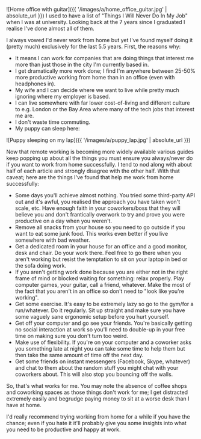 ![Home office with guitar]({{ '/images/a/home_office_guitar.jpg' | absolute_url }})
I used to have a list of "Things I Will Never Do In My Job" when I was at university. Looking back at the 7 years since I graduated I realise I've done almost all of them.

I always vowed I'd never work from home but yet I've found myself doing it (pretty much) exclusively for the last 5.5 years. First, the reasons why:

- It means I can work for companies that are doing things that interest me more than just those in the city I'm currently based in.
- I get dramatically more work done; I find I'm anywhere between 25-50% more productive working from home than in an office (even with headphones in).
- My wife and I can decide where we want to live while pretty much ignoring where my employer is based.
- I can live somewhere with far lower cost-of-living and different culture to e.g. London or the Bay Area where many of the tech jobs that interest me are.
- I don't waste time commuting.
- My puppy can sleep here:

![Puppy sleeping on my lap]({{ '/images/a/puppy_lap.jpg' | absolute_url }})

Now that remote working is becoming more widely available various guides keep popping up about all the things you must ensure you always/never do if you want to work from home successfully. I tend to nod along with about half of each article and strongly disagree with the other half. With that caveat; here are the things I've found that help me work from home successfully:

- Some days you'll achieve almost nothing. You tried some third-party API out and it's awful, you realised the approach you have taken won't scale, etc. Have enough faith in your coworkers/boss that they will believe you and don't frantically overwork to try and prove you were productive on a day when you weren't.
- Remove all snacks from your house so you need to go outside if you want to eat some junk food. This works even better if you live somewhere with bad weather.
- Get a dedicated room in your house for an office and a good monitor, desk and chair. Do your work there. Feel free to go there when you aren't working but resist the temptation to sit on your laptop in bed or the sofa doing work.
- If you aren't getting work done because you are either not in the right frame of mind or blocked waiting for something: relax properly. Play computer games, your guitar, call a friend, whatever. Make the most of the fact that you aren't in an office so don't need to "look like you're working".
- Get some exercise. It's easy to be extremely lazy so go to the gym/for a run/whatever. Do it regularly. Sit up straight and make sure you have some vaguely sane ergonomic setup before you hurt yourself.
- Get off your computer and go see your friends. You're basically getting no social interaction at work so you'll need to double-up in your free time on making sure you don't turn too weird.
- Make use of flexibility. If you're on your computer and a coworker asks you something late at night you can take some time to help them but then take the same amount of time off the next day.
- Get some friends on instant messengers (Facebook, Skype, whatever) and chat to them about the random stuff you might chat with your coworkers about. This will also stop you bouncing off the walls.

So, that's what works for me. You may note the absence of coffee shops and coworking spaces as those things don't work for me; I get distracted extremely easily and begrudge paying money to sit at a worse desk than I have at home.

I'd really recommend trying working from home for a while if you have the chance; even if you hate it it'll probably give you some insights into what you need to be productive and happy at work.
